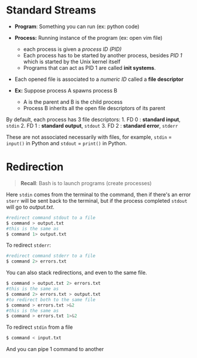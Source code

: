 # Standard Streams

- **Program**: Something you can run (ex: python code)
- **Process:** Running instance of the program (ex: open vim file)
	- each process is given a *process ID (PID)*
	- Each process has to be started by another process, besides *PID 1* which is started by the Unix kernel itself
	- Programs that can act as PID 1 are called **init systems**.

- Each opened file is associated to a *numeric ID* called a **file descriptor**
- **Ex:** Suppose process A spawns process B
	- A is the parent and B is the child process
	- Process B inherits all the open file descriptors of its parent

By default, each process has 3 file descriptors: 
	1. FD 0 : **standard input**, `stdin`
	2. FD 1 : **standard output**, `stdout`
	3. FD 2 : **standard error**, `stderr`

These are not associated necessarily with files, for example, `stdin` = `input()` in Python and `stdout` = `print()` in Python.

# Redirection 

>**Recall**: Bash is to launch programs (create processes)

Here `stdin` comes from the terminal to the command, then if there's an error `sterr` will be sent back to the terminal, but if the process completed `stdout` will go to *output.txt*.

```bash
#redirect command stdout to a file
$ command > output.txt
#this is the same as
$ command 1> output.txt
```

To redirect `stderr`:
```bash
#redirect command stderr to a file
$ command 2> errors.txt
```

You can also stack redirections, and even to the same file.
```bash
$ command > output.txt 2> errors.txt
#this is the same as
$ command 2> errors.txt > output.txt
#to redirect both to the same file
$ command > errors.txt >&2
#this is the same as
$ command > errors.txt 1>&2
```

To redirect `stdin` from a file
```bash
$ command < input.txt
```
 And you can pipe 1 command to another

